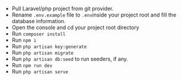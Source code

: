- Pull Laravel/php project from git provider.
- Rename `.env.example` file to `.env`inside your project root and fill the database information.
- Open the console and cd your project root directory
- Run `composer install`
- Run `npm i`
- Run `php artisan key:generate`
- Run `php artisan migrate`
- Run `php artisan db:seed` to run seeders, if any.
- Run `npm run dev`
- Run `php artisan serve`
